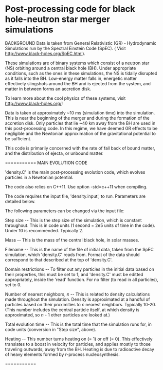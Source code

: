 Post-processing code for black hole-neutron star merger simulations
===========
BACKGROUND
Data is taken from General Relativistic (GR) - Hydrodynamic Simulations
run by the Spectral Einstein Code (SpEC). ( Visit http://www.black-holes.org/SpEC.html).

These simulations are of binary systems which consist of a neutron star (NS) orbiting around a central black hole (BH). Under appropriate conditions, such as the ones in these simulations, the NS is tidally disrupted as it falls into the BH. Low-energy matter falls in, energetic matter effectively slingshots around the BH and is ejected from the system, and matter in between forms an accretion disk.

To learn more about the cool physics of these systems, visit http://www.black-holes.org/!

Data is taken at approximately ~10 ms (simulation time) into the simulation. This is near the beginning of the merger and during the formation of the accretion disk. Only particles that lie ~40 km away from the BH are used in this post-processing code. In this regime, we have deemed GR effects to be negligible and the Newtonian approximation of the gravitational potential to be sufficient.

This code is primarily concerned with the rate of fall back of bound matter, and the distribution of ejecta, or unbound matter.

===========
MAIN EVOLUTION CODE

'density.C' is the main post-processing evolution code, which evolves particles in a Newtonian potential.

The code also relies on C++11. Use option -std=c++11 when compiling.

The code requires the input file, 'density.input', to run. Parameters are detailed below.



The following parameters can be changed via the input file:

Step size
-- This is the step size of the simulation, which is constant throughout. This is in code units (1 second = 2e5 units of time in the code). Under 10 is recommended. Typically 2.

Mass
-- This is the mass of the central black hole, in solar masses.

Filename
-- This is the name of the file of initial data, taken from the SpEC simulation, which 'density.C' reads from. Format of the data should correspond to that described at the top of 'density.C'.

Domain restrictions
-- To filter out any particles in the initial data based on their properties, this must be set to 1, and 'density.C' must be editted appropriately, inside the 'read' function. For no filter (to read in all particles), set to 0.

Number of nearest neighbors, _n_
-- This is related to density calculations made throughout the simulation. Density is approximated at a handful of particles based on their proximities to _n_ nearest neighbors. Typically 10-20. (This number includes the central particle itself, at which density is approximated, so _n_ - 1 other particles are looked at.)

Total evolution time
-- This is the total time that the simulation runs for, in code units (conversion in "Step size", above).

Heating
-- This number turns heating on (= 1) or off (= 0). This effectively translates to a boost in velocity for particles, and applies mostly to those traveling outwards, away from the BH. Heating is due to radioactive decay of heavy elements formed by r-process nucleosynthesis.


===========



















